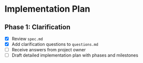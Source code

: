 # Implementation Plan

## Phase 1: Clarification
- [x] Review `spec.md`
- [x] Add clarification questions to `questions.md`
- [ ] Receive answers from project owner
- [ ] Draft detailed implementation plan with phases and milestones
